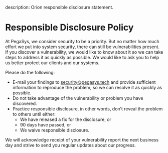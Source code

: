 description: Orion responsible disclosure statement.
<!--- END of page meta data -->

# Responsible Disclosure Policy

At PegaSys, we consider security to be a priority. But no matter how much effort we put into system security, there can still be vulnerabilities present.
If you discover a vulnerability, we would like to know about it so we can take steps to address it as quickly as possible. We would like to ask you to help us better protect our clients and our systems.
 
Please do the following:

* E-mail your findings to security@pegasys.tech and provide sufficient information to reproduce the problem, so we can resolve it as quickly as possible.
* Do not take advantage of the vulnerability or problem you have discovered.
* Practice responsible disclosure, in other words, don’t reveal the problem to others until either:
    * We have released a fix for the disclosure, or 
    * 90 days have passed, or 
    * We waive responsible disclosure. 
 
We will acknowledge receipt of your vulnerability report the next business day and strive to send you regular updates about our progress.
